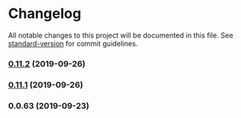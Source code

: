 # Changelog

All notable changes to this project will be documented in this file. See [standard-version](https://github.com/conventional-changelog/standard-version) for commit guidelines.

### [0.11.2](https://github.com/dialogs/api-schema/compare/v0.11.1...v0.11.2) (2019-09-26)

### [0.11.1](https://github.com/dialogs/api-schema/compare/v0.11.0...v0.11.1) (2019-09-26)

### 0.0.63 (2019-09-23)
